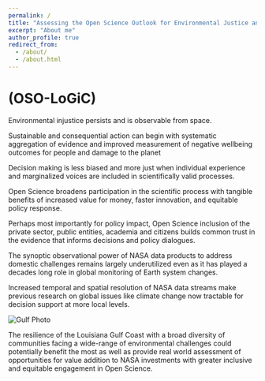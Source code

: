 ```yaml
---
permalink: /
title: "Assessing the Open Science Outlook for Environmental Justice and Resilience of the Louisiana Gulf Coast"
excerpt: "About me"
author_profile: true
redirect_from: 
  - /about/
  - /about.html
---
```



(OSO-LoGiC)
======

Environmental injustice persists and is observable from space.

Sustainable and consequential action can begin with systematic aggregation of evidence and improved measurement of negative wellbeing outcomes for people and damage to the planet

Decision making is less biased and more just when individual experience and marginalized voices are included in scientifically valid processes.

Open Science broadens participation in the scientific process with tangible benefits of increased value for money, faster innovation, and equitable policy response.

Perhaps most importantly for policy impact, Open Science inclusion of the private sector, public entities, academia and citizens builds common trust in the evidence that informs decisions and policy dialogues.

The synoptic observational power of NASA data products to address domestic challenges remains largely underutilized even as it has played a decades long role in global monitoring of Earth system changes.

Increased temporal and spatial resolution of NASA data streams make previous research on global issues like climate change now tractable for decision support at more local levels.

![Gulf Photo](https://jenna-messing.github.io/OSO-LoGiC/assets/Gulf.png)

The resilience of the Louisiana Gulf Coast with a broad diversity of communities facing a wide-range of environmental challenges could potentially benefit the most as well as provide real world assessment of opportunities for value addition to NASA investments with greater inclusive and equitable engagement in Open Science.
